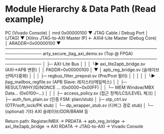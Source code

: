 # Module Hierarchy & Data Path (Read example)

PC (Vivado Console)
    │   mrd 0x00000100
    ▼
JTAG Cable / Debug Port
    │   (JTAG)
    ▼
[Xilinx JTAG-to-AXI Master IP]   ← AXI4-Lite Master (Debug Core)
    │   ARADDR=0x00000100
    ▼
──────────────────────────────────────────────────────────────
arty_secure_jtag_axi_demo.sv   (Top @ FPGA)
──────────────────────────────────────────────────────────────
    │
    ├─ AXI-Lite Bus
    │     │
    │     └▶ axi_lite2apb_bridge.sv            (AXI→APB 변환)
    │               │   PADDR=0x00000100
    │               ▼
    │        apb_reg_bridge.sv                  (슬레이브 선택/다중화)
    │               │
    │               ├─ regbus_filter_prepost.sv   (Pre/Post 필터)
    │               │         │
    │               │         └▶ jtag_mailbox_regfile.sv (APB Slave: 레지스터/메일박스)
    │               │                   ├─ RESULT/WHY/ID/NONCE … (0x0000~0x00FF)
    │               │                   └─ MEM Window/MBX Data…  (0x0100~…)
    │               │
    │               ├─ access_policy.sv          (접근 정책/LCS/LEVEL 체크)
    │               ├─ auth_fsm_plain.sv         (인증 FSM: plain/stub)
    │               ├─ otp_ctrl.sv               (OTP/soft_lock/PK stub)
    │               └─ dp_wrapper_stub.sv        (디버그 경로 stub)
    │
    └─ (optional) 기타 AXI 슬레이브/DDR/BRAM 등

Return path:
Register/MBX → PRDATA → apb_reg_bridge → axi_lite2apb_bridge → AXI RDATA → JTAG-to-AXI → Vivado Console
